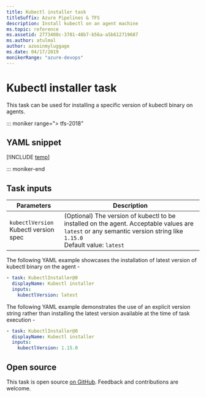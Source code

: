 ```yaml
---
title: Kubectl installer task
titleSuffix: Azure Pipelines & TFS
description: Install kubectl on an agent machine
ms.topic: reference
ms.assetid: 2773400c-3701-48b7-b56a-a5b612719687
ms.author: atulmal
author: azooinmyluggage
ms.date: 04/17/2019
monikerRange: "azure-devops"
---
```


# Kubectl installer task

This task can be used for installing a specific version of kubectl binary on agents.

::: moniker range="> tfs-2018"

## YAML snippet

[!INCLUDE [temp](../includes/yaml/KubectlInstallerV0.md)]

::: moniker-end

## Task inputs

<table>
  <thead>
    <tr>
      <th>Parameters</th>
      <th>Description</th>
    </tr>
  </thead>
  <tr>
    <td><code>kubectlVersion</code><br/>Kubectl version spec</td>
    <td>(Optional) The version of kubectl to be installed on the agent. Acceptable values are <code>latest</code> or any semantic version string like <code>1.15.0</code><br/>Default value: <code>latest</code></td>
  </tr>
</table>

The following YAML example showcases the installation of latest version of kubectl binary on the agent -

```YAML
- task: KubectlInstaller@0
  displayName: Kubectl installer
  inputs:
    kubectlVersion: latest
```

The following YAML example demonstrates the use of an explicit version string rather than installing the latest version available at the time of task execution -

```YAML
- task: KubectlInstaller@0
  displayName: Kubectl installer
  inputs:
    kubectlVersion: 1.15.0
```

## Open source

This task is open source [on GitHub](https://github.com/Microsoft/azure-pipelines-tasks/tree/master/Tasks/KubectlInstallerV0). Feedback and contributions are welcome.
